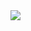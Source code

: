 <img src="https://capsule-render.vercel.app/api?type=venom&color=auto&height=300&section=header&text=heexji%20github&fontSize=80" />
